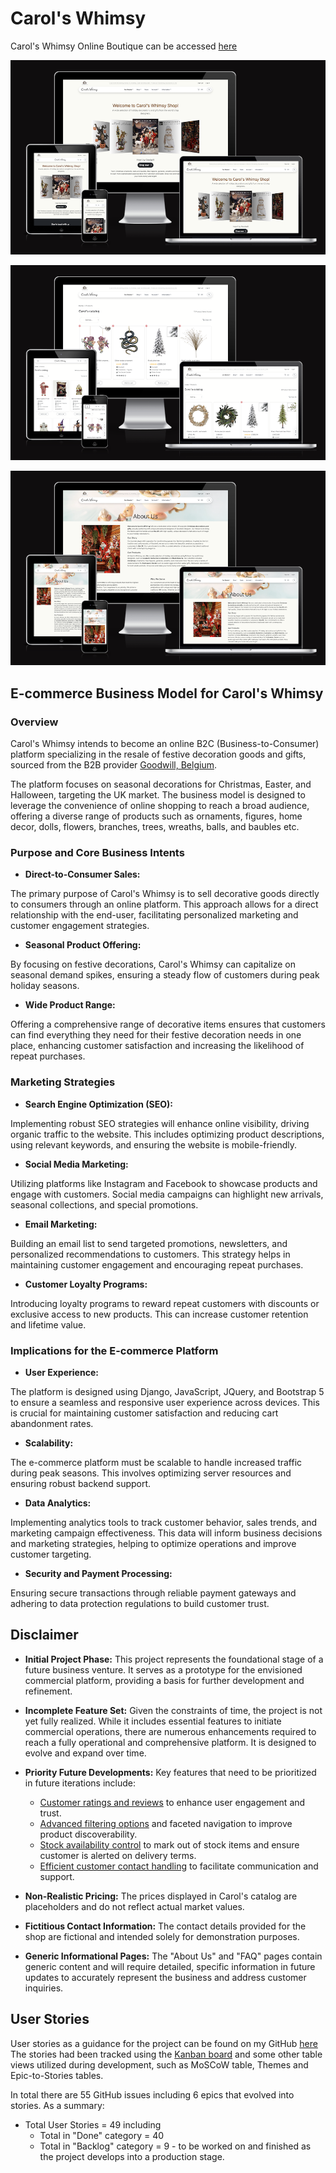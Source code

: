 # Carol's Whimsy
Carol's Whimsy Online Boutique can be accessed 
[here](https://carols-whimsy-bba92a6158ba.herokuapp.com/)

![Home page Responsive mockup](documentation/screens/home_responsive_mockup.png)

![Catalog page Responsive mockup](documentation/screens/catalog_responsive_mockups.png)

![About page Responsive mockup](documentation/screens/about_responsive_mockup.png)

## E-commerce Business Model for Carol's Whimsy

### Overview
Carol's Whimsy intends to become an online B2C (Business-to-Consumer) platform specializing in the resale of festive decoration goods and gifts, sourced from the B2B provider [Goodwill, Belgium](https://goodwill.be/en/home-eng/). 

The platform focuses on seasonal decorations for Christmas, Easter, and Halloween, targeting the UK market. The business model is designed to leverage the convenience of online shopping to reach a broad audience, offering a diverse range of products such as ornaments, figures, home decor, dolls, flowers, branches, trees, wreaths, balls, and baubles etc.


### Purpose and Core Business Intents
- **Direct-to-Consumer Sales:**

The primary purpose of Carol's Whimsy is to sell decorative goods directly to consumers through an online platform. This approach allows for a direct relationship with the end-user, facilitating personalized marketing and customer engagement strategies.

- **Seasonal Product Offering:** 

By focusing on festive decorations, Carol's Whimsy can capitalize on seasonal demand spikes, ensuring a steady flow of customers during peak holiday seasons.


- **Wide Product Range:**

Offering a comprehensive range of decorative items ensures that customers can find everything they need for their festive decoration needs in one place, enhancing customer satisfaction and increasing the likelihood of repeat purchases.

### Marketing Strategies
- **Search Engine Optimization (SEO):** 

Implementing robust SEO strategies will enhance online visibility, driving organic traffic to the website. This includes optimizing product descriptions, using relevant keywords, and ensuring the website is mobile-friendly.

- **Social Media Marketing:** 

Utilizing platforms like Instagram and Facebook to showcase products and engage with customers. Social media campaigns can highlight new arrivals, seasonal collections, and special promotions.

- **Email Marketing:** 

Building an email list to send targeted promotions, newsletters, and personalized recommendations to customers. This strategy helps in maintaining customer engagement and encouraging repeat purchases.

- **Customer Loyalty Programs:** 

Introducing loyalty programs to reward repeat customers with discounts or exclusive access to new products. This can increase customer retention and lifetime value.

### Implications for the E-commerce Platform
- **User Experience:** 

The platform is designed using Django, JavaScript, JQuery, and Bootstrap 5 to ensure a seamless and responsive user experience across devices. This is crucial for maintaining customer satisfaction and reducing cart abandonment rates.

- **Scalability:** 

The e-commerce platform must be scalable to handle increased traffic during peak seasons. This involves optimizing server resources and ensuring robust backend support.

- **Data Analytics:** 

Implementing analytics tools to track customer behavior, sales trends, and marketing campaign effectiveness. This data will inform business decisions and marketing strategies, helping to optimize operations and improve customer targeting.

- **Security and Payment Processing:** 

Ensuring secure transactions through reliable payment gateways and adhering to data protection regulations to build customer trust.

## Disclaimer

- **Initial Project Phase:** This project represents the foundational stage of a future business venture. It serves as a prototype for the envisioned commercial platform, providing a basis for further development and refinement.
- **Incomplete Feature Set:** Given the constraints of time, the project is not yet fully realized. While it includes essential features to initiate commercial operations, there are numerous enhancements required to reach a fully operational and comprehensive platform. It is designed to evolve and expand over time.
- **Priority Future Developments:** Key features that need to be prioritized in future iterations include:
  - <ins>Customer ratings and reviews</ins> to enhance user engagement and trust.
  - <ins>Advanced filtering options</ins> and faceted navigation to improve product discoverability.
  - <ins>Stock availability control</ins> to mark out of stock items and ensure customer is alerted on delivery terms.
  - <ins>Efficient customer contact handling</ins> to facilitate communication and support.

- **Non-Realistic Pricing:** The prices displayed in Carol's catalog are placeholders and do not reflect actual market values.
- **Fictitious Contact Information:** The contact details provided for the shop are fictional and intended solely for demonstration purposes.
- **Generic Informational Pages:** The "About Us" and "FAQ" pages contain generic content and will require detailed, specific information in future updates to accurately represent the business and address customer inquiries.

## User Stories

User stories as a guidance for the project can be found on my GitHub [here](https://github.com/Mykola-CI/carols-whimsy/issues)
The stories had been tracked using the [Kanban board](https://github.com/users/Mykola-CI/projects/6/views/1) and some other table views utilized during development, such as MoSCoW table, Themes and Epic-to-Stories tables. 


In total there are 55 GitHub issues including 6 epics that evolved into stories. As a summary:
- Total User Stories = 49 including
  - Total in "Done" category = 40
  - Total in "Backlog" category = 9 - to be worked on and finished as the project develops into a production stage. 

